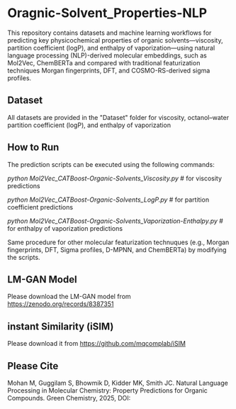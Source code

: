 # Oragnic-Solvent_Properties-NLP

This repository contains datasets and machine learning workflows for predicting key physicochemical properties of organic solvents—viscosity, partition coefficient (logP), and enthalpy of vaporization—using natural language processing (NLP)-derived molecular embeddings, such as Mol2Vec, ChemBERTa and compared with traditional featurization techniques Morgan fingerprints, DFT, and COSMO-RS-derived sigma profiles.

## Dataset
All datasets are provided in the "Dataset" folder for viscosity, octanol–water partition coefficient (logP), and enthalpy of vaporization

## How to Run
The prediction scripts can be executed using the following commands:

*python Mol2Vec_CATBoost-Organic-Solvents_Viscosity.py*                  # for viscosity predictions

*python Mol2Vec_CATBoost-Organic-Solvents_LogP.py*                       # for partition coefficient predictions

*python Mol2Vec_CATBoost-Organic-Solvents_Vaporization-Enthalpy.py*      # for enthalpy of vaporization predictions

Same procedure for other molecular featurization technuques (e.g., Morgan fingerprints, DFT, Sigma profiles, D-MPNN, and ChemBERTa) by modifying the scripts.

## LM-GAN Model
Please download the LM-GAN model from https://zenodo.org/records/8387351

## instant Similarity (iSIM)
Please download it from https://github.com/mqcomplab/iSIM

## Please Cite
Mohan M, Guggilam S, Bhowmik D, Kidder MK, Smith JC. Natural Language Processing in Molecular Chemistry: Property Predictions for Organic Compounds. Green Chemistry, 2025, DOI:
